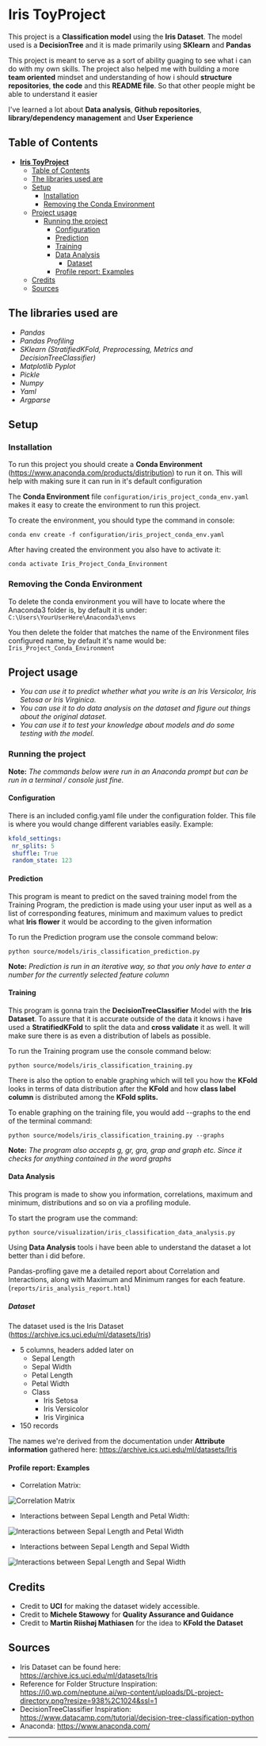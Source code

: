 # **Iris ToyProject**

This project is a **Classification model** using the **Iris Dataset**. The model used is a **DecisionTree** and it is made primarily using **SKlearn** and **Pandas**

This project is meant to serve as a sort of ability guaging to see what i can do with my own skills.
The project also helped me with building a more **team oriented** mindset and understanding of how i should **structure repositories**, **the code** and this **README file**. So that other people might be able to understand it easier

I've learned a lot about **Data analysis**, **Github repositories**, **library/dependency** **management** and **User Experience**

## Table of Contents

- [**Iris ToyProject**](#iris-toyproject)
  - [Table of Contents](#table-of-contents)
  - [The libraries used are](#the-libraries-used-are)
  - [Setup](#setup)
    - [Installation](#installation)
    - [Removing the Conda Environment](#removing-the-conda-environment)
  - [Project usage](#project-usage)
    - [Running the project](#running-the-project)
      - [Configuration](#configuration)
      - [Prediction](#prediction)
      - [Training](#training)
      - [Data Analysis](#data-analysis)
        - [Dataset](#dataset)
      - [Profile report: Examples](#profile-report-examples)
  - [Credits](#credits)
  - [Sources](#sources)

## The libraries used are

- *Pandas*
- *Pandas Profiling*
- *SKlearn (StratifiedKFold, Preprocessing, Metrics and DecisionTreeClassifier)*
- *Matplotlib Pyplot*
- *Pickle*
- *Numpy*
- *Yaml*
- *Argparse*

## Setup

### Installation

To run this project you should create a **Conda Environment** (<https://www.anaconda.com/products/distribution>) to run it on. This will help with making sure it can run in it's default configuration

The **Conda Environment** file `configuration/iris_project_conda_env.yaml` makes it easy to create the environment to run this project.

To create the environment, you should type the command in console:

```console
conda env create -f configuration/iris_project_conda_env.yaml
```

After having created the environment you also have to activate it:

```console
conda activate Iris_Project_Conda_Environment
```

### Removing the Conda Environment

To delete the conda environment you will have to locate where the Anaconda3 folder is, by default it is under: `C:\Users\YourUserHere\Anaconda3\envs`

You then delete the folder that matches the name of the Environment files configured name, by default it's name would be: `Iris_Project_Conda_Environment`

## Project usage

- *You can use it to predict whether what you write is an Iris Versicolor, Iris Setosa or Iris Virginica.*
- *You can use it to do data analysis on the dataset and figure out things about the original dataset.*
- *You can use it to test your knowledge about models and do some testing with the model.*

### Running the project

**Note:** *The commands below were run in an Anaconda prompt but can be run in a terminal / console just fine.*

#### Configuration

There is an included config.yaml file under the configuration folder. This file is where you would change different variables easily. Example:

```yaml
kfold_settings:
 nr_splits: 5
 shuffle: True
 random_state: 123
```

#### Prediction

This program is meant to predict on the saved training model from the Training Program, the prediction is made using your user input as well as a list of corresponding features, minimum and maximum values to predict what **Iris flower** it would be according to the given information

To run the Prediction program use the console command below:

```console
python source/models/iris_classification_prediction.py
```

**Note:** *Prediction is run in an iterative way, so that you only have to enter a number for the currently selected feature column*

#### Training

This program is gonna train the **DecisionTreeClassifier** Model with the **Iris Dataset**. To assure that it is accurate outside of the data it knows i have used a **StratifiedKFold** to split the data and **cross validate** it as well. It will make sure there is as even a distribution of labels as possible.

To run the Training program use the console command below:

```console
python source/models/iris_classification_training.py
```

There is also the option to enable graphing which will tell you how the **KFold** looks in terms of data distribution after the **KFold** and how **class label column** is distributed among the **KFold splits.**

To enable graphing on the training file, you would add --graphs to the end of the terminal command:

```console
python source/models/iris_classification_training.py --graphs
```

**Note:** *The program also accepts g, gr, gra, grap and graph etc. Since it checks for anything contained in the word graphs*

#### Data Analysis

This program is made to show you information, correlations, maximum and minimum, distributions and so on via a profiling module.

To start the program use the command:

```console
python source/visualization/iris_classification_data_analysis.py
```

Using **Data Analysis** tools i have been able to understand the dataset a lot better than i did before.

Pandas-profling gave me a detailed report about Correlation and Interactions, along with Maximum and Minimum ranges for each feature. (`reports/iris_analysis_report.html`)

##### Dataset

The dataset used is the Iris Dataset (<https://archive.ics.uci.edu/ml/datasets/Iris>)

- 5 columns, headers added later on
  - Sepal Length
  - Sepal Width
  - Petal Length
  - Petal Width
  - Class
    - Iris Setosa
    - Iris Versicolor
    - Iris Virginica
- 150 records

The names we're derived from the documentation under **Attribute information** gathered here: <https://archive.ics.uci.edu/ml/datasets/Iris>

#### Profile report: Examples

- Correlation Matrix:

![Correlation Matrix](docs/READMEIrisDataReportCorrelation.png)

- Interactions between Sepal Length and Petal Width:

![Interactions between Sepal Length and Petal Width](docs/READMEIrisDataReportInteractionSepalLengthVSPetalWidth.png)

- Interactions between Sepal Length and Sepal Width

![Interactions between Sepal Length and Sepal Width](docs/READMEIrisDataReportInteractionSepalLengthSepalWidth.png)

## Credits

- Credit to **UCI** for making the dataset widely accessible.
- Credit to **Michele Stawowy** for **Quality Assurance and Guidance**
- Credit to **Martin Riishøj Mathiasen** for the idea to **KFold the Dataset**

## Sources

- Iris Dataset can be found here: <https://archive.ics.uci.edu/ml/datasets/Iris>
- Reference for Folder Structure Inspiration: <https://i0.wp.com/neptune.ai/wp-content/uploads/DL-project-directory.png?resize=938%2C1024&ssl=1>
- DecisionTreeClassifier Inspiration: <https://www.datacamp.com/tutorial/decision-tree-classification-python>
- Anaconda: <https://www.anaconda.com/>

---
